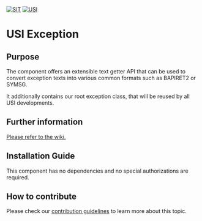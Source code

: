 <!-- Links used on this page (Declaration) -->
[CONTRIBUTING]:   ./docs/CONTRIBUTING.md
[WIKI]:           ../../wiki



[![SIT](https://img.shields.io/badge/SIT-About%20us-%236e1e6e)](https://it.schwarz)
[![USI](https://img.shields.io/badge/USI-More%20Software-blue)](https://github.com/SchwarzIT/sap-usi)

# USI Exception
## Purpose
The component offers an extensible text getter API that can be used to convert exception texts into various common formats such as BAPIRET2 or SYMSG.

It additionally contains our root exception class, that will be reused by all USI developments.

## Further information
[Please refer to the wiki.][WIKI]

## Installation Guide
This component has no dependencies and no special authorizations are required.

## How to contribute
Please check our [contribution guidelines][CONTRIBUTING] to learn more about this topic.
